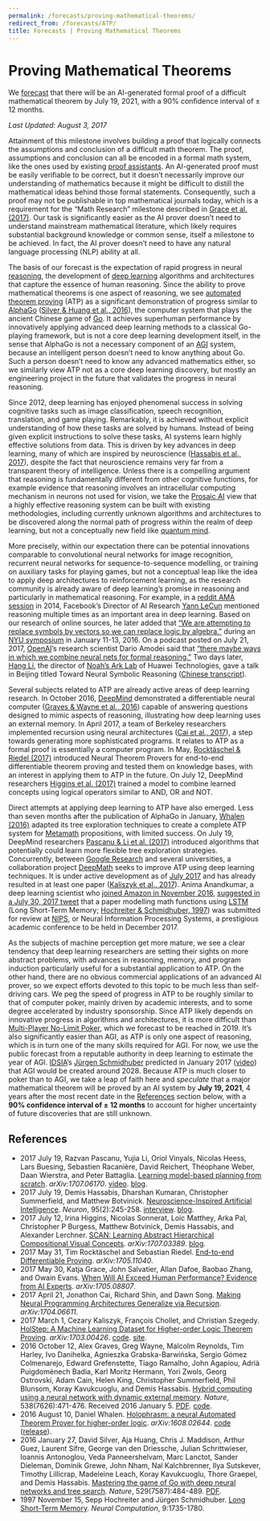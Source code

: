 ```yaml
---
permalink: /forecasts/proving-mathematical-theorems/
redirect_from: /forecasts/ATP/
title: Forecasts | Proving Mathematical Theorems
---
```

# Proving Mathematical Theorems

We [forecast](http://realai.org/forecasts/) that there will be an AI-generated formal proof of a difficult mathematical theorem by July 19, 2021, with a 90% confidence interval of ± 12 months.

*Last Updated: August 3, 2017*

Attainment of this milestone involves building a proof that logically connects the assumptions and conclusion of a difficult math theorem. The proof, assumptions and conclusion can all be encoded in a formal math system, like the ones used by existing [proof assistants](https://en.wikipedia.org/wiki/Proof_assistant). An AI-generated proof must be easily verifiable to be correct, but it doesn’t necessarily improve our understanding of mathematics because it might be difficult to distill the mathematical ideas behind those formal statements. Consequently, such a proof may not be publishable in top mathematical journals today, which is a requirement for the “Math Research” milestone described in [Grace et al. (2017)](https://arxiv.org/abs/1705.08807). Our task is significantly easier as the AI prover doesn’t need to understand mainstream mathematical literature, which likely requires substantial background knowledge or common sense, itself a milestone to be achieved. In fact, the AI prover doesn’t need to have any natural language processing (NLP) ability at all.

The basis of our forecast is the expectation of rapid progress in neural [reasoning](http://realai.org/reasoning/), the development of [deep learning](https://en.wikipedia.org/wiki/Deep_learning) algorithms and architectures that capture the essence of human reasoning. Since the ability to prove mathematical theorems is one aspect of reasoning, we see [automated theorem proving](http://realai.org/automated-theorem-proving/) (ATP) as a significant demonstration of progress similar to [AlphaGo](https://deepmind.com/research/alphago/) ([Silver & Huang et al., 2016](http://www.nature.com/nature/journal/v529/n7587/full/nature16961.html)), the computer system that plays the ancient Chinese game of [Go](https://en.wikipedia.org/wiki/Go_(game)). It achieves superhuman performance by innovatively applying advanced deep learning methods to a classical Go-playing framework, but is not a core deep learning development itself, in the sense that AlphaGo is not a necessary component of an [AGI](https://en.wikipedia.org/wiki/Artificial_general_intelligence) system, because an intelligent person doesn’t need to know anything about Go. Such a person doesn’t need to know any advanced mathematics either, so we similarly view ATP not as a core deep learning discovery, but mostly an engineering project in the future that validates the progress in neural reasoning.

Since 2012, deep learning has enjoyed phenomenal success in solving cognitive tasks such as image classification, speech recognition, translation, and game playing. Remarkably, it is achieved without explicit understanding of how these tasks are solved by humans. Instead of being given explicit instructions to solve these tasks, AI systems learn highly effective solutions from data. This is driven by key advances in deep learning, many of which are inspired by neuroscience ([Hassabis et al., 2017](http://www.cell.com/neuron/fulltext/S0896-6273(17)30509-3)), despite the fact that neuroscience remains very far from a transparent theory of intelligence. Unless there is a compelling argument that reasoning is fundamentally different from other cognitive functions, for example evidence that reasoning involves an intracellular computing mechanism in neurons not used for vision, we take the [Prosaic AI](http://realai.org/prosaic/) view that a highly effective reasoning system can be built with existing methodologies, including currently unknown algorithms and architectures to be discovered along the normal path of progress within the realm of deep learning, but not a conceptually new field like [quantum mind](https://en.wikipedia.org/wiki/Quantum_mind).

More precisely, within our expectation there can be potential innovations comparable to convolutional neural networks for image recognition, recurrent neural networks for sequence-to-sequence modelling, or training on auxiliary tasks for playing games, but not a conceptual leap like the idea to apply deep architectures to reinforcement learning, as the research community is already aware of deep learning’s promise in reasoning and particularly in mathematical reasoning. For example, in a [reddit AMA session](https://www.reddit.com/r/MachineLearning/comments/25lnbt/ama_yann_lecun/) in 2014, Facebook’s Director of AI Research [Yann LeCun](http://yann.lecun.com/) mentioned reasoning multiple times as an important area in deep learning. Based on our research of online sources, he later added that [“We are attempting to replace symbols by vectors so we can replace logic by algebra.”](https://www.reddit.com/r/MachineLearning/comments/40urfy/eli25_we_are_attempting_to_replace_symbols_by/) during an [NYU symposium](http://cds.nyu.edu/ai/?pass=CfLjizw47) in January 11-13, 2016. On a podcast posted on July 21, 2017, [OpenAI](http://realai.org/labs/openai/)’s research scientist Dario Amodei said that [“there maybe ways in which we combine neural nets for formal reasoning.”](https://80000hours.org/2017/07/podcast-the-world-needs-ai-researchers-heres-how-to-become-one/) Two days later, [Hang Li](http://www.hangli-hl.com/index.html), the director of [Noah’s Ark Lab](http://www.noahlab.com.hk/) of Huawei Technologies, gave a talk in Beijing titled Toward Neural Symbolic Reasoning ([Chinese transcript](https://www.leiphone.com/news/201707/HgOvtgwB08zJcCTf.html)).

Several subjects related to ATP are already active areas of deep learning research. In October 2016, [DeepMind](http://realai.org/labs/deepmind/) demonstrated a differentiable neural computer ([Graves & Wayne et al., 2016](http://www.nature.com/nature/journal/v538/n7626/abs/nature20101.html)) capable of answering questions designed to mimic aspects of reasoning, illustrating how deep learning uses an external memory. In April 2017, a team of Berkeley researchers implemented recursion using neural architectures ([Cai et al., 2017](https://arxiv.org/abs/1704.06611)), a step towards generating more sophisticated programs. It relates to ATP as a formal proof is essentially a computer program. In May, [Rocktäschel & Riedel (2017)](https://arxiv.org/abs/1705.11040) introduced Neural Theorem Provers for end-to-end differentiable theorem proving and tested them on knowledge bases, with an interest in applying them to ATP in the future. On July 12, DeepMind researchers [Higgins et al. (2017)](https://arxiv.org/abs/1707.03389) trained a model to combine learned concepts using logical operators similar to AND, OR and NOT.

Direct attempts at applying deep learning to ATP have also emerged. Less than seven months after the publication of AlphaGo in January, [Whalen (2016)](https://arxiv.org/abs/1608.02644) adapted its tree exploration techniques to create a complete ATP system for [Metamath](http://realai.org/metamath/) propositions, with limited success. On July 19, DeepMind researchers [Pascanu & Li et al. (2017)](https://arxiv.org/abs/1707.06170) introduced algorithms that potentially could learn more flexible tree exploration strategies. Concurrently, between [Google Research](https://research.google.com/) and several universities, a collaboration project [DeepMath](https://github.com/tensorflow/deepmath) seeks to improve ATP using deep learning techniques. It is under active development as of [July 2017](https://github.com/tensorflow/deepmath/commit/7d3cea97d4545eacb8b43afab187e60ee957ebd0) and has already resulted in at least one paper ([Kaliszyk et al., 2017](https://arxiv.org/abs/1703.00426)). Anima Anandkumar, a deep learning scientist who [joined Amazon in November 2016](https://aws.amazon.com/blogs/ai/in-the-research-spotlight-anima-anandkumar/), [suggested in a July 30, 2017 tweet](https://twitter.com/AnimaAnandkumar/status/891408224020070401) that a paper modelling math functions using [LSTM](https://en.wikipedia.org/wiki/Long_short-term_memory) (Long Short-Term Memory; [Hochreiter & Schmidhuber, 1997](http://www.mitpressjournals.org/doi/abs/10.1162/neco.1997.9.8.1735)) was submitted for review at [NIPS](https://nips.cc/Conferences/2017), or Neural Information Processing Systems, a prestigious academic conference to be held in December 2017.

As the subjects of machine perception get more mature, we see a clear tendency that deep learning researchers are setting their sights on more abstract problems, with advances in reasoning, memory, and program induction particularly useful for a substantial application to ATP. On the other hand, there are no obvious commercial applications of an advanced AI prover, so we expect efforts devoted to this topic to be much less than self-driving cars. We peg the speed of progress in ATP to be roughly similar to that of computer poker, mainly driven by academic interests, and to some degree accelerated by industry sponsorship. Since ATP likely depends on innovative progress in algorithms and architectures, it is more difficult than [Multi-Player No-Limit Poker](http://realai.org/forecasts/#multi-player-no-limit-poker), which we forecast to be reached in 2019. It’s also significantly easier than AGI, as ATP is only one aspect of reasoning, which is in turn one of the many skills required for AGI. For now, we use the public forecast from a reputable authority in deep learning to estimate the year of AGI. [IDSIA](http://www.idsia.ch/)’s [Jürgen Schmidhuber](http://people.idsia.ch/~juergen/) predicted in January 2017 ([video](https://youtu.be/V0aXMTpZTfc?t=6m54s)) that AGI would be created around 2028. Because ATP is much closer to poker than to AGI, we take a leap of faith here and *speculate* that a major mathematical theorem will be proved by an AI system by **July 19, 2021**, 4 years after the most recent date in the [References](#references) section below, with a **90% confidence interval of ± 12 months** to account for higher uncertainty of future discoveries that are still unknown.

## References

* 2017 July 19, Razvan Pascanu, Yujia Li, Oriol Vinyals, Nicolas Heess, Lars Buesing, Sebastien Racanière, David Reichert, Théophane Weber, Daan Wierstra, and Peter Battaglia. [Learning model-based planning from scratch](https://arxiv.org/abs/1707.06170). *arXiv:1707.06170*. [video](https://drive.google.com/open?id=0B3u8dCFTG5iVaUxzbzRmNldGcU0). [blog](https://deepmind.com/blog/agents-imagine-and-plan/).
* 2017 July 19, Demis Hassabis, Dharshan Kumaran, Christopher Summerfield, and Matthew Botvinick. [Neuroscience-Inspired Artificial Intelligence](http://www.cell.com/neuron/fulltext/S0896-6273(17)30509-3). *Neuron*, 95(2):245-258. [interview](https://www.theverge.com/2017/7/19/15998610/ai-neuroscience-machine-learning-deepmind-demis-hassabis-interview). [blog](https://deepmind.com/blog/ai-and-neuroscience-virtuous-circle/).
* 2017 July 12, Irina Higgins, Nicolas Sonnerat, Loic Matthey, Arka Pal, Christopher P Burgess, Matthew Botvinick, Demis Hassabis, and Alexander Lerchner. [SCAN: Learning Abstract Hierarchical Compositional Visual Concepts](https://arxiv.org/abs/1707.03389). *arXiv:1707.03389*. [blog](https://deepmind.com/blog/imagine-creating-new-visual-concepts-recombining-familiar-ones/).
* 2017 May 31, Tim Rocktäschel and Sebastian Riedel. [End-to-end Differentiable Proving](https://arxiv.org/abs/1705.11040). *arXiv:1705.11040*.
* 2017 May 30, Katja Grace, John Salvatier, Allan Dafoe, Baobao Zhang, and Owain Evans. [When Will AI Exceed Human Performance? Evidence from AI Experts](https://arxiv.org/abs/1705.08807). *arXiv:1705.08807*.
* 2017 April 21, Jonathon Cai, Richard Shin, and Dawn Song. [Making Neural Programming Architectures Generalize via Recursion](https://arxiv.org/abs/1704.06611). *arXiv:1704.06611*.
* 2017 March 1, Cezary Kaliszyk, François Chollet, and Christian Szegedy. [HolStep: A Machine Learning Dataset for Higher-order Logic Theorem Proving](https://arxiv.org/abs/1703.00426). *arXiv:1703.00426*. [code](https://github.com/tensorflow/deepmath/tree/master/deepmath/holstep_baselines). [site](http://cl-informatik.uibk.ac.at/cek/holstep/).
* 2016 October 12, Alex Graves, Greg Wayne, Malcolm Reynolds, Tim Harley, Ivo Danihelka, Agnieszka Grabska-Barwińska, Sergio Gómez Colmenarejo, Edward Grefenstette, Tiago Ramalho, John Agapiou, Adrià Puigdomènech Badia, Karl Moritz Hermann, Yori Zwols, Georg Ostrovski, Adam Cain, Helen King, Christopher Summerfield, Phil Blunsom, Koray Kavukcuoglu, and Demis Hassabis. [Hybrid computing using a neural network with dynamic external memory](http://www.nature.com/nature/journal/v538/n7626/abs/nature20101.html). *Nature*, 538(7626):471-476. Received 2016 January 5. [PDF](https://www.nature.com/articles/nature20101.epdf?author_access_token=ImTXBI8aWbYxYQ51Plys8NRgN0jAjWel9jnR3ZoTv0MggmpDmwljGswxVdeocYSurJ3hxupzWuRNeGvvXnoO8o4jTJcnAyhGuZzXJ1GEaD-Z7E6X_a9R-xqJ9TfJWBqz). [code](https://github.com/deepmind/dnc).
* 2016 August 10, Daniel Whalen. [Holophrasm: a neural Automated Theorem Prover for higher-order logic](https://arxiv.org/abs/1608.02644). *arXiv:1608.02644*. [code](https://github.com/dwhalen/holophrasm) ([release](https://github.com/dwhalen/holophrasm/releases)).
* 2016 January 27, David Silver, Aja Huang, Chris J. Maddison, Arthur Guez, Laurent Sifre, George van den Driessche, Julian Schrittwieser, Ioannis Antonoglou, Veda Panneershelvam, Marc Lanctot, Sander Dieleman, Dominik Grewe, John Nham, Nal Kalchbrenner, Ilya Sutskever, Timothy Lillicrap, Madeleine Leach, Koray Kavukcuoglu, Thore Graepel, and Demis Hassabis. [Mastering the game of Go with deep neural networks and tree search](http://www.nature.com/nature/journal/v529/n7587/full/nature16961.html). *Nature*, 529(7587):484-489. [PDF](https://storage.googleapis.com/deepmind-media/alphago/AlphaGoNaturePaper.pdf).
* 1997 November 15, Sepp Hochreiter and Jürgen Schmidhuber. [Long Short-Term Memory](http://www.mitpressjournals.org/doi/abs/10.1162/neco.1997.9.8.1735). *Neural Computation*, 9:1735-1780.

